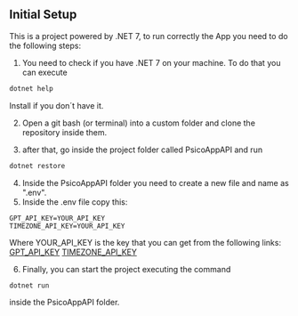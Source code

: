 ## Initial Setup

This is a project powered by .NET 7, to run correctly the App you need to do the following steps:

1. You need to check if you have .NET 7 on your machine. To do that you can execute
```cs
dotnet help
```
Install if you don´t have it.

2. Open a git bash (or terminal) into a custom folder and clone the repository inside them.

3. after that, go inside the project folder called PsicoAppAPI and run
```cs
dotnet restore
```

4. Inside the PsicoAppAPI folder you need to create a new file and name as ".env".
5. Inside the .env file copy this:
```env
GPT_API_KEY=YOUR_API_KEY
TIMEZONE_API_KEY=YOUR_API_KEY
```
Where YOUR_API_KEY is the key that you can get from the following links:
<a href="https://platform.openai.com/account/api-keys">GPT_API_KEY</a>
<a href="https://developers.google.com/maps/documentation/timezone/get-api-key">TIMEZONE_API_KEY</a>

6. Finally, you can start the project executing the command
```cs
dotnet run
```
inside the PsicoAppAPI folder.